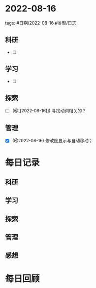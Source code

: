 

# 2022-08-16


tags: #日期/2022-08-16 #类型/日志 


## 科研

- [ ] 

## 学习

- [ ] 

## 探索

- [ ] (@[[2022-08-16]]) 寻找动词相关的？


## 管理

- [x] (@2022-08-16) 修改图显示与自动移动；


# 每日记录

## 科研


## 学习


## 探索



## 管理



## 感想




# 每日回顾



